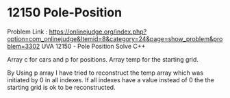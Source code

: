 # 12150 Pole-Position
Problem Link : https://onlinejudge.org/index.php?option=com_onlinejudge&Itemid=8&category=24&page=show_problem&problem=3302
UVA 12150 - Pole Position Solve C++

Array c for cars and p for positions.
Array temp for the starting grid.

By Using p array I have tried to reconstruct the temp array which was initiated by 0 in all indexes.
If all indexes have a value instead of 0 the the starting grid is ok to be reconstructed.
